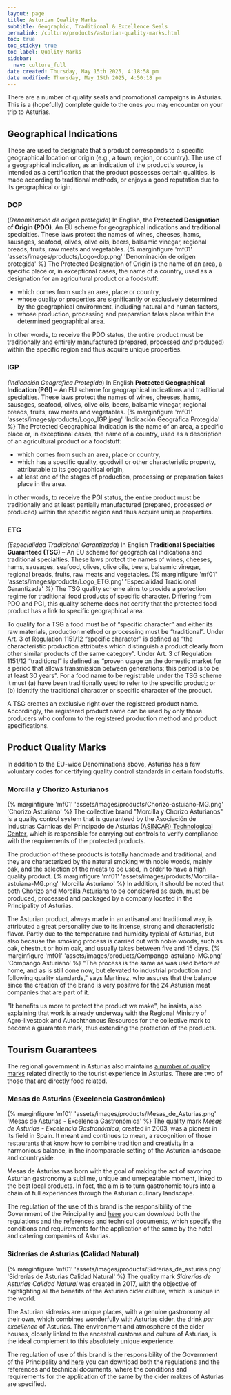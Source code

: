 ```yaml
---
layout: page
title: Asturian Quality Marks
subtitle: Geographic, Traditional & Excellence Seals
permalink: /culture/products/asturian-quality-marks.html
toc: true
toc_sticky: true
toc_label: Quality Marks
sidebar:
  nav: culture_full
date created: Thursday, May 15th 2025, 4:18:58 pm
date modified: Thursday, May 15th 2025, 4:50:18 pm
---
```

There are a number of quality seals and promotional campaigns in Asturias. This is a (hopefully) complete guide to the ones you may encounter on your trip to Asturias. 

## Geographical Indications

These are used to designate that a product corresponds to a specific geographical location or origin (e.g., a town, region, or country). The use of a geographical indication, as an indication of the product's source, is intended as a certification that the product possesses certain qualities, is made according to traditional methods, or enjoys a good reputation due to its geographical origin.

### DOP

(_Denominación de origen protegida_) In English, the **Protected Designation of Origin (PDO)**. An EU scheme for geographical indications and traditional specialties. These laws protect the names of wines, cheeses, hams, sausages, seafood, olives, olive oils, beers, balsamic vinegar, regional breads, fruits, raw meats and vegetables.
{% marginfigure 'mf01' 'assets/images/products/Logo-dop.png' 'Denominación de origen protegida' %}
The Protected Designation of Origin is the name of an area, a specific place or, in exceptional cases, the name of a country, used as a designation for an agricultural product or a foodstuff:

- which comes from such an area, place or country,
- whose quality or properties are significantly or exclusively determined by the geographical environment, including natural and human factors,
- whose production, processing and preparation takes place within the determined geographical area.

In other words, to receive the PDO status, the entire product must be traditionally and entirely manufactured (prepared, processed _and_ produced) within the specific region and thus acquire unique properties.

### IGP
_(Indicación Geográfica Protegida_) In English **Protected Geographical Indication (PGI)** – An EU scheme for geographical indications and traditional specialties. These laws protect the names of wines, cheeses, hams, sausages, seafood, olives, olive oils, beers, balsamic vinegar, regional breads, fruits, raw meats and vegetables.
{% marginfigure 'mf01' 'assets/images/products/Logo_IGP.jpeg' 'Indicación Geográfica Protegida' %}
The Protected Geographical Indication is the name of an area, a specific place or, in exceptional cases, the name of a country, used as a description of an agricultural product or a foodstuff:

- which comes from such an area, place or country,
- which has a specific quality, goodwill or other characteristic property, attributable to its geographical origin,
- at least one of the stages of production, processing or preparation takes place in the area.

In other words, to receive the PGI status, the entire product must be traditionally and at least partially manufactured (prepared, processed _or_ produced) within the specific region and thus acquire unique properties.

### ETG
_(Especialidad Tradicional Garantizada_) In English **Traditional Specialties Guaranteed (TSG)** – An EU scheme for geographical indications and traditional specialties. These laws protect the names of wines, cheeses, hams, sausages, seafood, olives, olive oils, beers, balsamic vinegar, regional breads, fruits, raw meats and vegetables.
{% marginfigure 'mf01' 'assets/images/products/Logo_ETG.png' 'Especialidad Tradicional Garantizada' %}
The TSG quality scheme aims to provide a protection regime for traditional food products of specific character. Differing from PDO and PGI, this quality scheme does not certify that the protected food product has a link to specific geographical area.

To qualify for a TSG a food must be of “specific character” and either its raw materials, production method or processing must be “traditional”. Under Art. 3 of Regulation 1151/12 “specific character” is defined as “the characteristic production attributes which distinguish a product clearly from other similar products of the same category”. Under Art. 3 of Regulation 1151/12 “traditional” is defined as “proven usage on the domestic market for a period that allows transmission between generations; this period is to be at least 30 years”. For a food name to be registrable under the TSG scheme it must (a) have been traditionally used to refer to the specific product; or (b) identify the traditional character or specific character of the product.

A TSG creates an exclusive right over the registered product name. Accordingly, the registered product name can be used by only those producers who conform to the registered production method and product specifications.

## Product Quality Marks

In addition to the EU-wide Denominations above, Asturias has a few voluntary codes for certifying quality control standards in certain foodstuffs.

### Morcilla y Chorizo Asturianos
{% marginfigure 'mf01' 'assets/images/products/Chorizo-astuiano-MG.png' 'Chorizo Asturiano' %}
The collective brand "Morcilla y Chorizo Asturianos" is a quality control system that is guaranteed by the Asociación de Industrias Cárnicas del Principado de Asturias ([ASINCAR) Technological Center](http://www.morcillaychorizoasturianosgarantizados.com/), which is responsible for carrying out controls to verify compliance with the requirements of the protected products.

The production of these products is totally handmade and traditional, and they are characterized by the natural smoking with noble woods, mainly oak, and the selection of the meats to be used, in order to have a high quality product.
{% marginfigure 'mf01' 'assets/images/products/Morcilla-astuiana-MG.png' 'Morcilla Asturiano' %}
In addition, it should be noted that both Chorizo and Morcilla Asturiana to be considered as such, must be produced, processed and packaged by a company located in the Principality of Asturias.

The Asturian product, always made in an artisanal and traditional way, is attributed a great personality due to its intense, strong and characteristic flavor. Partly due to the temperature and humidity typical of Asturias, but also because the smoking process is carried out with noble woods, such as oak, chestnut or holm oak, and usually takes between five and 15 days.
{% marginfigure 'mf01' 'assets/images/products/Compango-astuiano-MG.png' 'Compango Asturiano' %}
"The process is the same as was used before at home, and as is still done now, but elevated to industrial production and following quality standards," says Martínez, who assures that the balance since the creation of the brand is very positive for the 24 Asturian meat companies that are part of it.

"It benefits us more to protect the product we make", he insists, also explaining that work is already underway with the Regional Ministry of Agro-livestock and Autochthonous Resources for the collective mark to become a guarantee mark, thus extending the protection of the products.

## Tourism Guarantees

The regional government in Asturias also maintains [a number of quality marks](https://www.turismoasturias.es/web/infoasturiasempresas/calidad-turistica) related directly to the tourist experience in Asturias. There are two of those that are directly food related.

### Mesas de Asturias (Excelencia Gastronómica)
{% marginfigure 'mf01' 'assets/images/products/Mesas_de_Asturias.png' 'Mesas de Asturias - Excelencia Gastronómica' %}
The quality mark _Mesas de Asturias - Excelencia Gastronómica_, created in 2003, was a pioneer in its field in Spain. It meant and continues to mean, a recognition of those restaurants that know how to combine tradition and creativity in a harmonious balance, in the incomparable setting of the Asturian landscape and countryside.

Mesas de Asturias was born with the goal of making the act of savoring Asturian gastronomy a sublime, unique and unrepeatable moment, linked to the best local products. In fact, the aim is to turn gastronomic tours into a chain of full experiences through the Asturian culinary landscape.

The regulation of the use of this brand is the responsibility of the Government of the Principality and [here](https://www.turismoasturias.es/web/infoasturiasempresas/calidad-turistica/mesas-asturias) you can download both the regulations and the references and technical documents, which specify the conditions and requirements for the application of the same by the hotel and catering companies of Asturias.

### Sidrerías de Asturias (Calidad Natural)
{% marginfigure 'mf01' 'assets/images/products/Sidrerias_de_asturias.png' 'Sidrerías de Asturias Calidad Natural' %}
The quality mark _Sidrerías de Asturias Calidad Natural_ was created in 2017, with the objective of highlighting all the benefits of the Asturian cider culture, which is unique in the world.

The Asturian sidrerías are unique places, with a genuine gastronomy all their own, which combines wonderfully with Asturias cider, the drink _par excellence_ of Asturias. The environment and atmosphere of the cider houses, closely linked to the ancestral customs and culture of Asturias, is the ideal complement to this absolutely unique experience.

The regulation of use of this brand is the responsibility of the Government of the Principality and [here](https://www.turismoasturias.es/web/infoasturiasempresas/calidad-turistica/sidrerias-asturias) you can download both the regulations and the references and technical documents, where the conditions and requirements for the application of the same by the cider makers of Asturias are specified.